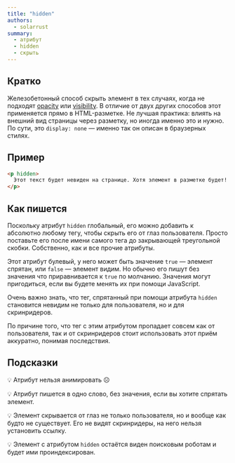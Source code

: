 ```yaml
---
title: "hidden"
authors:
  - solarrust
summary:
  - атрибут
  - hidden
  - скрыть
---
```


## Кратко

Железобетонный способ скрыть элемент в тех случаях, когда не подходят [opacity](/posts/css/doka/opacity/) или [visibility](/posts/css/doka/visibility/). В отличие от двух других способов этот применяется прямо в HTML-разметке. Не лучшая практика: влиять на внешний вид страницы через разметку, но иногда именно это и нужно. По сути, это `display: none` — именно так он описан в браузерных стилях.

## Пример

```html
<p hidden>
  Этот текст будет невиден на странице. Хотя элемент в разметке будет!
</p>
```

## Как пишется

Поскольку атрибут `hidden` глобальный, его можно добавить к абсолютно любому тегу, чтобы скрыть его от глаз пользователя. Просто поставьте его после имени самого тега до закрывающей треугольной скобки. Собственно, как и все прочие атрибуты.

Этот атрибут булевый, у него может быть значение `true` — элемент спрятан, или `false` — элемент видим. Но обычно его пишут без значения что приравнивается к `true` по молчанию. Значения могут пригодиться, если вы будете менять их при помощи JavaScript.

Очень важно знать, что тег, спрятанный при помощи атрибута `hidden` становится невидим не только для пользователя, но и для скринридеров.

По причине того, что тег с этим атрибутом пропадает совсем как от пользователя, так и от скринридеров стоит использовать этот приём аккуратно, понимая последствия.

## Подсказки

💡 Атрибут нельзя анимировать ☹️

💡 Атрибут пишется в одно слово, без значения, если вы хотите спрятать элемент.

💡 Элемент скрывается от глаз не только пользователя, но и вообще как будто не существует. Его не видят скринридеры, на него нельзя установить ссылку.

💡 Элемент с атрибутом `hidden` остаётся виден поисковым роботам и будет ими проиндексирован.
